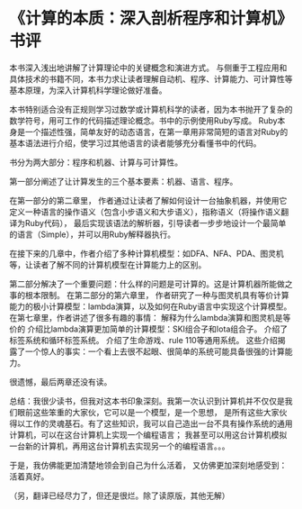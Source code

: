 # 《计算的本质：深入剖析程序和计算机》书评

本书深入浅出地讲解了计算理论中的关键概念和演进方式。
与侧重于工程应用和具体技术的书籍不同，本书力求让读者理解自动机、程序、计算能力、可计算性等基本原理，为深入计算机科学理论做好准备。

本书特别适合没有正规则学习过数学或计算机科学的读者，因为本书抛开了复杂的数学符号，用可工作的代码描述理论概念。书中的示例使用Ruby写成。
Ruby本身是一个描述性强，简单友好的动态语言，在第一章用非常简短的语言对Ruby的基本语法进行介绍，使学习过其他语言的读者能够充分看懂书中的代码。

书分为两大部分：程序和机器、计算与可计算性。

第一部分阐述了让计算发生的三个基本要素：机器、语言、程序。

在第一部分的第二章里，
作者通过让读者了解如何设计一台抽象机器，并使用它定义一种语言的操作语义（包含小步语义和大步语义），指称语义（将操作语义翻译为Ruby代码），
最后实现该语法的解析器，引导读者一步步地设计一个最简单的语言（Simple），并可以用Ruby解释器执行。

在接下来的几章中，作者介绍了多种计算机模型：如DFA、NFA、PDA、图灵机等，让读者了解不同的计算机模型在计算能力上的区别。

第二部分解决了一个重要问题：什么样的问题是可计算的。这是计算机器所能做之事的根本限制。
在第二部分的第六章里，
作者研究了一种与图灵机具有等价计算能力的极小计算模型：lambda演算，以及如何在Ruby语言中实现这个计算模型。
在第七章里，作者讲述了很多有趣的事情：
解释为什么lambda演算和图灵机是等价的
介绍比lambda演算更加简单的计算模型：SKI组合子和Iota组合子。
介绍了标签系统和循环标签系统。
介绍了生命游戏、rule 110等通用系统。
这些介绍揭露了一个惊人的事实：一个看上去很不起眼、很简单的系统可能具备很强的计算能力。

很遗憾，最后两章还没有读。

总结：我很少读书，但我对这本书印象深刻。我第一次认识到计算机并不仅仅是我们眼前这些笨重的大家伙，它可以是一个模型，是一个思想，
是所有这些大家伙得以工作的灵魂基石。有了这些知识，我可以自己造出一台不具有操作系统的通用计算机，可以在这台计算机上实现一个编程语言；
我甚至可以用这台计算机模拟一台新的计算机，再用这台计算机去实现另一个的编程语言。。。

于是，我仿佛能更加清楚地领会到自己为什么活着，
又仿佛更加深刻地感受到：活着真好。

（另，翻译已经尽力了，但还是很烂。除了读原版，其他无解）
